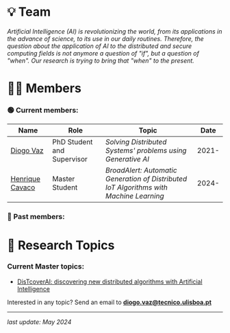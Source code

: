 # 💡 Team

*Artificial Intelligence (AI) is revolutionizing the world, from its applications in the advance of science, to its use in our daily routines. Therefore, the question about the application of AI to the distributed and secure computing fields is not anymore a question of "if", but a question of "when". Our research is trying to bring that "when" to the present.*

# 👨‍💻 Members

### 🟢 Current members:

| **Name** | **Role** | **Topic** | **Date** |
| --- | --- | --- | --- |
| [Diogo Vaz](https://diogolvaz.github.io/) | PhD Student and Supervisor | *Solving Distributed Systems' problems using Generative AI* | 2021- |
| [Henrique Cavaco](https://pt.linkedin.com/in/henriquecavaco) | Master Student | *BroadAlert: Automatic Generation of Distributed IoT Algorithms with Machine Learning* | 2024- |


### 🔴 Past members:

# 🔬 Research Topics

### Current Master topics:

- [DisTcoverAI: discovering new distributed algorithms with Artificial Intelligence](https://docs.google.com/document/d/1d-PFThEwJ98H_nY4nVXd0ep_X2lFnK4J/edit)

Interested in any topic? Send an email to **diogo.vaz@tecnico.ulisboa.pt**

---
*last update: May 2024*
